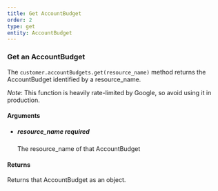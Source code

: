 ```yaml
---
title: Get AccountBudget 
order: 2
type: get
entity: AccountBudget 
---
```


### Get an AccountBudget 

The `customer.accountBudgets.get(resource_name)` method returns the AccountBudget identified by a resource_name. 

_Note_: This function is heavily rate-limited by Google, so avoid using it in production.


#### Arguments

- 	##### resource_name _required_
	The resource_name of that AccountBudget


#### Returns

Returns that AccountBudget as an object.
